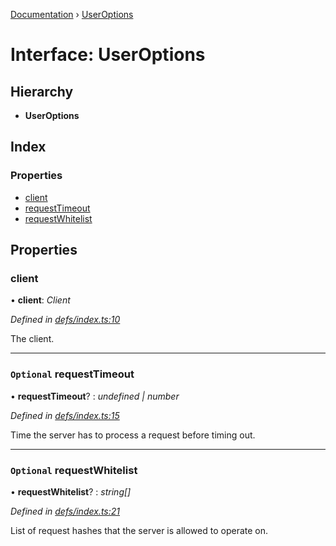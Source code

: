 [Documentation](../README.md) › [UserOptions](useroptions.md)

# Interface: UserOptions

## Hierarchy

* **UserOptions**

## Index

### Properties

* [client](useroptions.md#client)
* [requestTimeout](useroptions.md#optional-requesttimeout)
* [requestWhitelist](useroptions.md#optional-requestwhitelist)

## Properties

###  client

• **client**: *Client*

*Defined in [defs/index.ts:10](https://github.com/badbatch/graphql-box/blob/34eeb1d/packages/server/src/defs/index.ts#L10)*

The client.

___

### `Optional` requestTimeout

• **requestTimeout**? : *undefined | number*

*Defined in [defs/index.ts:15](https://github.com/badbatch/graphql-box/blob/34eeb1d/packages/server/src/defs/index.ts#L15)*

Time the server has to process a request before timing out.

___

### `Optional` requestWhitelist

• **requestWhitelist**? : *string[]*

*Defined in [defs/index.ts:21](https://github.com/badbatch/graphql-box/blob/34eeb1d/packages/server/src/defs/index.ts#L21)*

List of request hashes that the server is allowed to
operate on.
